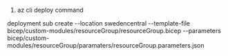 1. az cli deploy command

deployment sub create --location swedencentral --template-file bicep/custom-modules/resourceGroup/resourceGroup.bicep --parameters bicep/custom-modules/resourceGroup/paramaters/resourceGroup.parameters.json